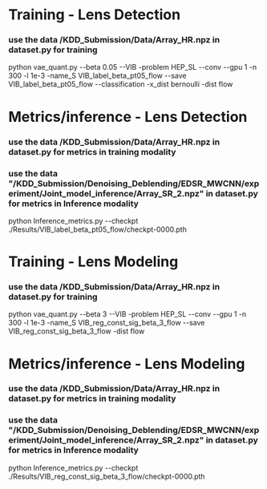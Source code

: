 # Training - Lens Detection
### use the data  /KDD_Submission/Data/Array_HR.npz in dataset.py for training
python vae_quant.py --beta 0.05 --VIB -problem HEP_SL --conv --gpu 1 -n 300 -l 1e-3 -name_S VIB_label_beta_pt05_flow --save VIB_label_beta_pt05_flow --classification -x_dist bernoulli -dist flow

# Metrics/inference - Lens Detection
### use the data /KDD_Submission/Data/Array_HR.npz in dataset.py for metrics in training modality
### use the data "/KDD_Submission/Denoising_Deblending/EDSR_MWCNN/experiment/Joint_model_inference/Array_SR_2.npz" in dataset.py for metrics in Inference modality
python Inference_metrics.py --checkpt ./Results/VIB_label_beta_pt05_flow/checkpt-0000.pth

# Training - Lens Modeling
### use the data  /KDD_Submission/Data/Array_HR.npz in dataset.py for training
python vae_quant.py --beta 3 --VIB -problem HEP_SL --conv --gpu 1 -n 300  -l 1e-3 -name_S VIB_reg_const_sig_beta_3_flow  --save VIB_reg_const_sig_beta_3_flow  -dist flow

# Metrics/inference - Lens Modeling
### use the data /KDD_Submission/Data/Array_HR.npz in dataset.py for metrics in training modality
### use the data "/KDD_Submission/Denoising_Deblending/EDSR_MWCNN/experiment/Joint_model_inference/Array_SR_2.npz" in dataset.py for metrics in Inference modality
python Inference_metrics.py --checkpt ./Results/VIB_reg_const_sig_beta_3_flow/checkpt-0000.pth


